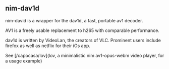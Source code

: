 
nim-dav1d
---------

nim-david is a wrapper for the dav1d, a fast, portable av1 decoder.

AV1 is a freely usable replacement to h265 with comparable performance.

dav1d is written by VideoLan, the creators of VLC. Prominent users include firefox as well as netflix for their iOs app.

See [/capocasa/lov](lov, a minimalistic nim av1-opus-webm video player, for a usage example)

